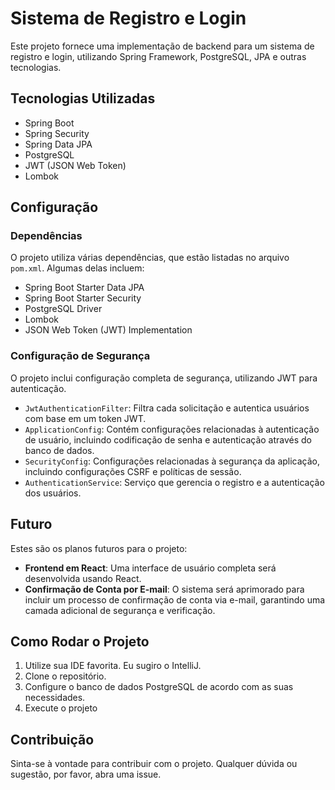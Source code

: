 # Sistema de Registro e Login

Este projeto fornece uma implementação de backend para um sistema de registro e login, utilizando Spring Framework, PostgreSQL, JPA e outras tecnologias.

## Tecnologias Utilizadas

- Spring Boot
- Spring Security
- Spring Data JPA
- PostgreSQL
- JWT (JSON Web Token)
- Lombok

## Configuração

### Dependências

O projeto utiliza várias dependências, que estão listadas no arquivo `pom.xml`. Algumas delas incluem:

- Spring Boot Starter Data JPA
- Spring Boot Starter Security
- PostgreSQL Driver
- Lombok
- JSON Web Token (JWT) Implementation

### Configuração de Segurança

O projeto inclui configuração completa de segurança, utilizando JWT para autenticação.

- `JwtAuthenticationFilter`: Filtra cada solicitação e autentica usuários com base em um token JWT.
- `ApplicationConfig`: Contém configurações relacionadas à autenticação de usuário, incluindo codificação de senha e autenticação através do banco de dados.
- `SecurityConfig`: Configurações relacionadas à segurança da aplicação, incluindo configurações CSRF e políticas de sessão.
- `AuthenticationService`: Serviço que gerencia o registro e a autenticação dos usuários.

## Futuro

Estes são os planos futuros para o projeto:

- **Frontend em React**: Uma interface de usuário completa será desenvolvida usando React.
- **Confirmação de Conta por E-mail**: O sistema será aprimorado para incluir um processo de confirmação de conta via e-mail, garantindo uma camada adicional de segurança e verificação.

## Como Rodar o Projeto

1. Utilize sua IDE favorita. Eu sugiro o IntelliJ.
2.  Clone o repositório.
3. Configure o banco de dados PostgreSQL de acordo com as suas necessidades.
4. Execute o projeto

## Contribuição

Sinta-se à vontade para contribuir com o projeto. Qualquer dúvida ou sugestão, por favor, abra uma issue.
